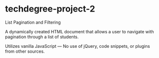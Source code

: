 # techdegree-project-2

List Pagination and Filtering

A dynamically created HTML document that allows a user to navigate with pagination through a list of students.

Utilizes vanilla JavaScript — No use of jQuery, code snippets, or plugins from other sources.

